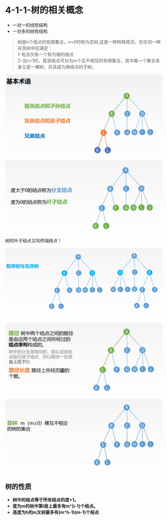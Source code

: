 # 4-1-1-树的相关概念

* 一对一的线性结构
* 一对多的树性结构

> 树是n个结点的有限集合，n=0时称为空树,这是一种特殊情况，在任何一种非空树中应满足：  
> 1-有且仅有一个称为根的结点  
> 2-当n&gt;1时，其余结点可分为m个互不相交的有限集合，其中每一个集合本身又是一棵树，并且成为根结点的子树。

![](../../.gitbook/assets/image%20%2873%29.png)

![](../../.gitbook/assets/image%20%28126%29.png)

树的叶子结点又叫终端结点！

![](../../.gitbook/assets/image%20%28163%29.png)

![](../../.gitbook/assets/image%20%28164%29.png)

![](../../.gitbook/assets/image%20%28250%29.png)

## 树的性质

* **树中的结点等于所有结点的度+1。**
* **度为m的树中第i层上最多有m^\(i-1\)个结点。**
* **高度为h的m叉树最多有\(m^h-1\)\(m-1\)个结点**

